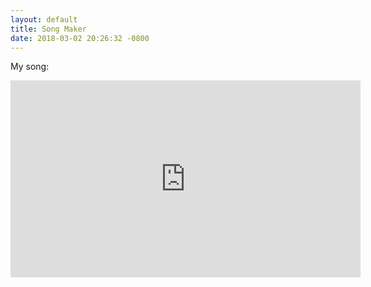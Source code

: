 ```yaml
---
layout: default
title: Song Maker
date: 2018-03-02 20:26:32 -0800
---
```


My song:

<iframe width="560" height="315" src="https://musiclab.chromeexperiments.com/Song-Maker/embed/5675181880115200" frameborder="0" allowfullscreen></iframe>
